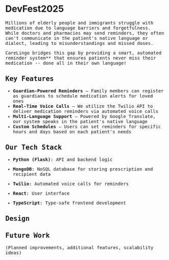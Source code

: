 # DevFest2025

<samp>
<p>
Millions of elderly people and immigrants struggle with medication due to language barriers and forgetfulness.  
While doctors and pharmacies may send reminders, they often can't communicate in the patient's native language or dialect,  
leading to misunderstandings and missed doses.
</p>

<p>
CareLingo bridges this gap by providing a smart, automated reminder system** that ensures patients never miss their medication -- done all in their own language!
</p>

<h2>Key Features</h2>

- <b>Guardian-Powered Reminders</b> – Family members can register as guardians to schedule medication alerts for loved ones  
- <b>Real-Time Voice Calls</b> – We utilize the Twilio API to deliver medication reminders via automated voice calls  
- <b>Multi-Language Support</b> – Powered by Google Translate, our system speaks in the patient's native language  
- <b>Custom Schedules</b> – Users can set reminders for specific hours and days based on each patient's needs  

<h2>Our Tech Stack</h2>

- <b>Python (Flask)</b>: API and backend logic
- <b>MongoDB</b>: NoSQL database for storing prescription and recipient data
- <b>Twilio</b>: Automated voice calls for reminders
  
- <b>React</b>: User interface
- <b>TypeScript</b>: Type-safe frontend development

<h2>Design</h2>



<h2>Future Work</h2>

(Planned improvements, additional features, scalability ideas)  

</samp>
